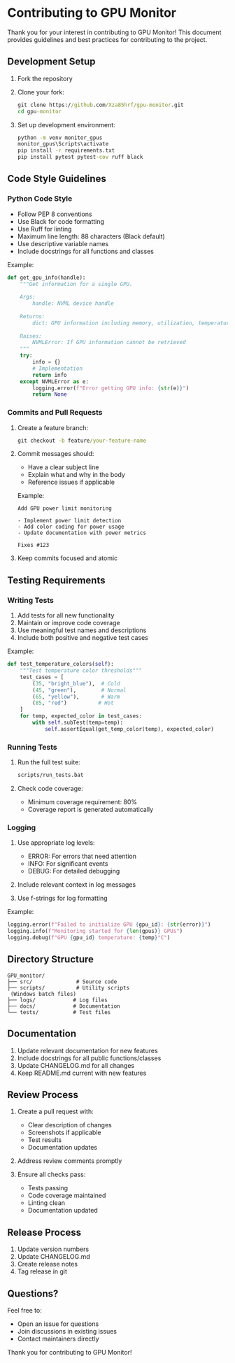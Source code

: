 # Contributing to GPU Monitor

Thank you for your interest in contributing to GPU Monitor! This document provides guidelines and best practices for contributing to the project.

## Development Setup

1. Fork the repository
2. Clone your fork:

   ```cmd
   git clone https://github.com/Xza85hrf/gpu-monitor.git
   cd gpu-monitor
   ```

3. Set up development environment:

   ```cmd
   python -m venv monitor_gpus
   monitor_gpus\Scripts\activate
   pip install -r requirements.txt
   pip install pytest pytest-cov ruff black

   ```

## Code Style Guidelines

### Python Code Style

- Follow PEP 8 conventions
- Use Black for code formatting
- Use Ruff for linting
- Maximum line length: 88 characters (Black default)
- Use descriptive variable names
- Include docstrings for all functions and classes

Example:

```python
def get_gpu_info(handle):
    """Get information for a single GPU.
    
    Args:
        handle: NVML device handle
        
    Returns:
        dict: GPU information including memory, utilization, temperature
        
    Raises:
        NVMLError: If GPU information cannot be retrieved
    """
    try:
        info = {}
        # Implementation
        return info
    except NVMLError as e:
        logging.error(f"Error getting GPU info: {str(e)}")
        return None
```

### Commits and Pull Requests

1. Create a feature branch:

   ```cmd
   git checkout -b feature/your-feature-name
   ```

2. Commit messages should:
   - Have a clear subject line
   - Explain what and why in the body
   - Reference issues if applicable

   Example:

   ```list
   Add GPU power limit monitoring

   - Implement power limit detection
   - Add color coding for power usage
   - Update documentation with power metrics

   Fixes #123
   ```

3. Keep commits focused and atomic

## Testing Requirements

### Writing Tests

1. Add tests for all new functionality
2. Maintain or improve code coverage
3. Use meaningful test names and descriptions
4. Include both positive and negative test cases

Example:

```python
def test_temperature_colors(self):
    """Test temperature color thresholds"""
    test_cases = [
        (35, "bright_blue"),  # Cold
        (45, "green"),        # Normal
        (65, "yellow"),       # Warm
        (85, "red")          # Hot
    ]
    for temp, expected_color in test_cases:
        with self.subTest(temp=temp):
            self.assertEqual(get_temp_color(temp), expected_color)
```

### Running Tests

1. Run the full test suite:

   ```cmd
   scripts/run_tests.bat
   ```

2. Check code coverage:
   - Minimum coverage requirement: 80%
   - Coverage report is generated automatically

### Logging

1. Use appropriate log levels:
   - ERROR: For errors that need attention
   - INFO: For significant events
   - DEBUG: For detailed debugging

2. Include relevant context in log messages
3. Use f-strings for log formatting

Example:

```python
logging.error(f"Failed to initialize GPU {gpu_id}: {str(error)}")
logging.info(f"Monitoring started for {len(gpus)} GPUs")
logging.debug(f"GPU {gpu_id} temperature: {temp}°C")
```

## Directory Structure

```directory
GPU_monitor/
├── src/              # Source code
├── scripts/          # Utility scripts
 (Windows batch files)
├── logs/            # Log files
├── docs/            # Documentation
└── tests/           # Test files
```

## Documentation

1. Update relevant documentation for new features
2. Include docstrings for all public functions/classes
3. Update CHANGELOG.md for all changes
4. Keep README.md current with new features

## Review Process

1. Create a pull request with:
   - Clear description of changes
   - Screenshots if applicable
   - Test results
   - Documentation updates

2. Address review comments promptly

3. Ensure all checks pass:
   - Tests passing
   - Code coverage maintained
   - Linting clean
   - Documentation updated

## Release Process

1. Update version numbers
2. Update CHANGELOG.md
3. Create release notes
4. Tag release in git

## Questions?

Feel free to:

- Open an issue for questions
- Join discussions in existing issues
- Contact maintainers directly

Thank you for contributing to GPU Monitor!
